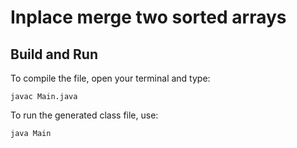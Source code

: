 # Inplace merge two sorted arrays

## Build and Run

To compile the file, open your terminal and type:
```
javac Main.java
```

To run the generated class file, use:
```
java Main
```
